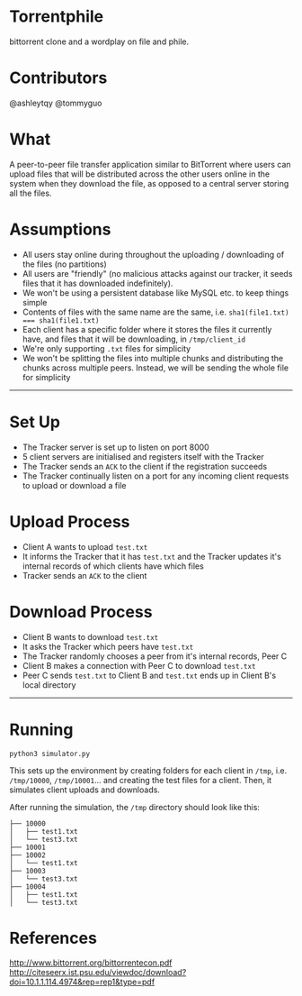 # Torrentphile
bittorrent clone and a wordplay on file and phile. 

# Contributors
@ashleytqy
@tommyguo

# What
A peer-to-peer file transfer application similar to BitTorrent where users can upload files that will be distributed across the other users online in the system when they download the file, as opposed to a central server storing all the files.

# Assumptions
- All users stay online during throughout the uploading / downloading of the files (no partitions)
- All users are "friendly" (no malicious attacks against our tracker, it seeds files that it has downloaded indefinitely).
- We won't be using a persistent database like MySQL etc. to keep things simple
- Contents of files with the same name are the same, i.e. `sha1(file1.txt) === sha1(file1.txt)`
- Each client has a specific folder where it stores the files it currently have, and files that it will be downloading, in `/tmp/client_id`
- We're only supporting `.txt` files for simplicity
- We won't be splitting the files into multiple chunks and distributing the chunks across multiple peers. Instead, we will be sending the whole file for simplicity

---
# Set Up
- The Tracker server is set up to listen on port 8000
- 5 client servers are initialised and registers itself with the Tracker
- The Tracker sends an `ACK` to the client if the registration succeeds
- The Tracker continually listen on a port for any incoming client requests to upload or download a file

# Upload Process
- Client A wants to upload `test.txt`
- It informs the Tracker that it has `test.txt` and the Tracker updates it's internal records of which clients have which files
- Tracker sends an `ACK` to the client

# Download Process
- Client B wants to download `test.txt`
- It asks the Tracker which peers have `test.txt`
- The Tracker randomly chooses a peer from it's internal records, Peer C
- Client B makes a connection with Peer C to download `test.txt`
- Peer C sends `test.txt` to Client B and `test.txt` ends up in Client B's local directory

---
# Running
```
python3 simulator.py
```
This sets up the environment by creating folders for each client in `/tmp`, i.e. `/tmp/10000`, `/tmp/10001`... and creating the test files for a client. Then, it simulates client uploads and downloads.

After running the simulation, the `/tmp` directory should look like this:
```
├── 10000
│   ├── test1.txt
│   └── test3.txt
├── 10001
├── 10002
│   └── test1.txt
├── 10003
│   └── test3.txt
├── 10004
│   ├── test1.txt
│   └── test3.txt
```

# References
http://www.bittorrent.org/bittorrentecon.pdf
http://citeseerx.ist.psu.edu/viewdoc/download?doi=10.1.1.114.4974&rep=rep1&type=pdf
